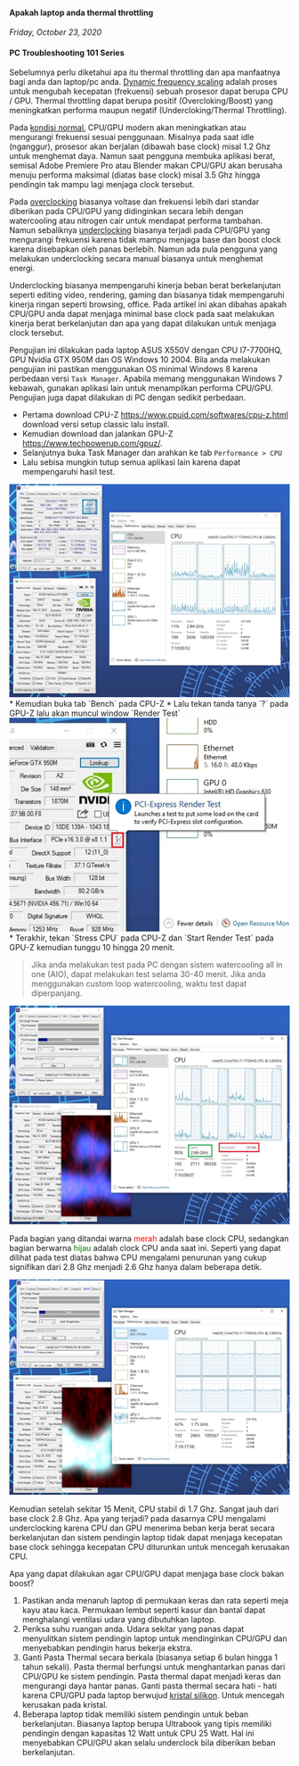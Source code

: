 #### Apakah laptop anda thermal throttling
_Friday, October 23, 2020_

#### PC Troubleshooting 101 Series 

Sebelumnya perlu diketahui apa itu thermal throttling dan apa manfaatnya bagi anda dan laptop/pc anda. 
[Dynamic frequency scaling](https://en.wikipedia.org/wiki/Dynamic_frequency_scaling) adalah proses untuk 
mengubah kecepatan (frekuensi) sebuah prosesor dapat berupa CPU / GPU. Thermal throttling dapat berupa 
positif (Overcloking/Boost) yang meningkatkan performa maupun negatif (Undercloking/Thermal Throttling). 

Pada [kondisi normal](https://en.wikipedia.org/wiki/Advanced_Configuration_and_Power_Interface#Power_states), 
CPU/GPU modern akan meningkatkan atau mengurangi frekuensi sesuai penggunaan. Misalnya pada saat idle (nganggur), 
prosesor akan berjalan (dibawah base clock) misal 1.2 Ghz untuk menghemat daya. Namun saat pengguna membuka aplikasi 
berat, semisal Adobe Premiere Pro atau Blender makan CPU/GPU akan berusaha menuju performa maksimal (diatas base 
clock) misal 3.5 Ghz hingga pendingin tak mampu lagi menjaga clock tersebut.

Pada [overclocking](https://en.wikipedia.org/wiki/Overclocking) biasanya voltase dan frekuensi lebih dari 
standar diberikan pada CPU/GPU yang didinginkan secara lebih dengan watercooling atau nitrogen cair untuk 
mendapat performa tambahan. Namun sebaliknya [underclocking](https://en.wikipedia.org/wiki/Underclocking#Graphics_cards) 
biasanya terjadi pada CPU/GPU yang mengurangi frekuensi karena tidak mampu menjaga base dan boost clock karena 
disebapkan oleh panas berlebih. Namun ada pula pengguna yang melakukan underclocking secara manual biasanya 
untuk menghemat energi.

Underclocking biasanya mempengaruhi kinerja beban berat berkelanjutan seperti editing video, rendering, gaming 
dan biasanya tidak mempengaruhi kinerja ringan seperti browsing, office. Pada artikel ini akan dibahas apakah 
CPU/GPU anda dapat menjaga minimal base clock pada saat melakukan kinerja berat berkelanjutan dan apa yang dapat 
dilakukan untuk menjaga clock tersebut.

Pengujian ini dilakukan pada laptop ASUS X550V dengan CPU I7-7700HQ, GPU Nvidia GTX 950M dan OS Windows 10 2004. 
Bila anda melakukan pengujian ini pastikan menggunakan OS minimal Windows 8 karena perbedaan versi `Task Manager`. 
Apabila memang menggunakan Windows 7 kebawah, gunakan aplikasi lain untuk menampilkan performa CPU/GPU. Pengujian 
juga dapat dilakukan di PC dengan sedikit perbedaan.

* Pertama download CPU-Z <https://www.cpuid.com/softwares/cpu-z.html> download versi setup classic lalu install.
* Kemudian download dan jalankan GPU-Z <https://www.techpowerup.com/gpuz/>.
* Selanjutnya buka Task Manager dan arahkan ke tab `Performance > CPU`
* Lalu sebisa mungkin tutup semua aplikasi lain karena dapat mempengaruhi hasil test.
<div class="row">
	<div class="col-sm-3"></div>
	<div class="col-sm-6">
		<div class="thumbnail">
			<img class="img-responsive" src="./posts/2020-10-23-apakah-laptop-anda-thermal-throttling/1.jpg" alt="img">
		</div>
	</div>
	<div class="col-sm-3"></div>
</div>
* Kemudian buka tab `Bench` pada CPU-Z
* Lalu tekan tanda tanya `?` pada GPU-Z lalu akan muncul window `Render Test`
<div class="row">
	<div class="col-sm-3"></div>
	<div class="col-sm-6">
		<div class="thumbnail">
			<img class="img-responsive" src="./posts/2020-10-23-apakah-laptop-anda-thermal-throttling/2.jpg" alt="img">
		</div>
	</div>
	<div class="col-sm-3"></div>
</div>
* Terakhir, tekan `Stress CPU` pada CPU-Z dan `Start Render Test` pada GPU-Z kemudian tunggu 10 hingga 20 menit.

> Jika anda melakukan test pada PC dengan sistem watercooling all in one (AIO), dapat melakukan test selama 30-40 menit. 
Jika anda menggunakan custom loop watercooling, waktu test dapat diperpanjang.

<div class="row">
	<div class="col-sm-3"></div>
	<div class="col-sm-6">
		<div class="thumbnail">
			<img class="img-responsive" src="./posts/2020-10-23-apakah-laptop-anda-thermal-throttling/3.jpg" alt="img">
		</div>
	</div>
	<div class="col-sm-3"></div>
</div>

Pada bagian yang ditandai warna <span style="color:red;">merah</span> adalah base clock CPU, sedangkan bagian 
berwarna <span style="color:green;">hijau</span> adalah clock CPU anda saat ini. Seperti yang dapat dilihat 
pada test diatas bahwa CPU mengalami penurunan yang cukup signifikan dari 2.8 Ghz menjadi 2.6 Ghz hanya dalam 
beberapa detik.

<div class="row">
	<div class="col-sm-3"></div>
	<div class="col-sm-6">
		<div class="thumbnail">
			<img class="img-responsive" src="./posts/2020-10-23-apakah-laptop-anda-thermal-throttling/4.jpg" alt="img">
		</div>
	</div>
	<div class="col-sm-3"></div>
</div>

Kemudian setelah sekitar 15 Menit, CPU stabil di 1.7 Ghz. Sangat jauh dari base clock 2.8 Ghz. Apa yang terjadi? 
pada dasarnya CPU mengalami underclocking karena CPU dan GPU menerima beban kerja berat secara berkelanjutan dan 
sistem pendingin laptop tidak dapat menjaga kecepatan base clock sehingga kecepatan CPU diturunkan untuk mencegah 
kerusakan CPU.

Apa yang dapat dilakukan agar CPU/GPU dapat menjaga base clock bakan boost?
1. Pastikan anda menaruh laptop di permukaan keras dan rata seperti meja kayu atau kaca. Permukaan lembut seperti kasur 
dan bantal dapat menghalangi ventilasi udara yang dibutuhkan laptop.
1. Periksa suhu ruangan anda. Udara sekitar yang panas dapat menyulitkan sistem pendingin laptop untuk 
mendinginkan CPU/GPU dan menyebabkan pendingin harus bekerja ekstra.
1. Ganti Pasta Thermal secara berkala (biasanya setiap 6 bulan hingga 1 tahun sekali). Pasta thermal berfungsi untuk 
menghantarkan panas dari CPU/GPU ke sistem pendingin. Pasta thermal dapat menjadi keras dan mengurangi daya hantar 
panas. Ganti pasta thermal secara hati - hati karena CPU/GPU pada laptop berwujud [kristal silikon](https://en.wikipedia.org/wiki/Wafer_(electronics)). 
Untuk mencegah kerusakan pada kristal.
1. Beberapa laptop tidak memiliki sistem pendingin untuk beban berkelanjutan. Biasanya laptop berupa Ultrabook 
yang tipis memiliki pendingin dengan kapasitas 12 Watt untuk CPU 25 Watt. Hal ini menyebabkan CPU/GPU akan selalu 
underclock bila diberikan beban berkelanjutan.
